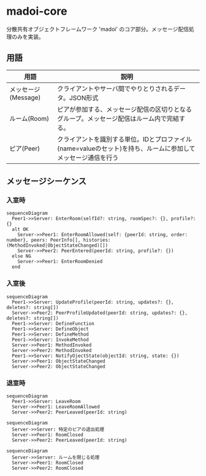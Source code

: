 # madoi-core

分散共有オブジェクトフレームワーク 'madoi' のコア部分。メッセージ配信処理のみを実装。

## 用語
|用語|説明|
|---|---|
|メッセージ(Message)|クライアントやサーバ間でやりとりされるデータ。JSON形式|
|ルーム(Room)|ピアが参加する、メッセージ配信の区切りとなるグループ。メッセージ配信はルーム内で完結する。|
|ピア(Peer)|クライアントを識別する単位。IDとプロファイル(name=valueのセット)を持ち、ルームに参加してメッセージ通信を行う|

## メッセージシーケンス

### 入室時
```mermaid
sequenceDiagram
  Peer1->>Server: EnterRoom(selfId?: string, roomSpec?: {}, profile?: {}
  alt OK
    Server->>Peer1: EnterRoomAllowed(self: {peerId: string, order: number}, peers: PeerInfo[], histories: (MethodInvoked|ObjectStateChanged)[])
    Server->>Peer2: PeerEntered(peerId: string, profile?: {})
  else NG
    Server->>Peer1: EnterRoomDenied
  end  
```

### 入室後
```mermaid
sequenceDiagram
  Peer1->>Server: UpdateProfile(peerId: string, updates?: {}, deletes?: string[])
  Server->>Peer2: PeerProfileUpdated(peerId: string, updates?: {}, deletes?: string[])
  Peer1->>Server: DefineFunction
  Peer1->>Server: DefineObject
  Peer1->>Server: DefineMethod
  Peer1->>Server: InvokeMethod
  Server->>Peer1: MethodInvoked
  Server->>Peer2: MethodInvoked
  Peer1->>Server: NotifyOjectState(objectId: string, state: {})
  Server->>Peer1: ObjectStateChanged
  Server->>Peer2: ObjectStateChanged  
```

### 退室時
```mermaid
sequenceDiagram
  Peer1->>Server: LeaveRoom
  Server->>Peer1: LeaveRoomAllowed
  Server->>Peer2: PeerLeaved(peerId: string)
```
```mermaid
sequenceDiagram
  Server->>Server: 特定のピアの退出処理
  Server->>Peer1: RoomClosed
  Server->>Peer2: PeerLeaved(peerId: string)
```
```mermaid
sequenceDiagram
  Server->>Server: ルームを閉じる処理
  Server->>Peer1: RoomClosed
  Server->>Peer2: RoomClosed
```

